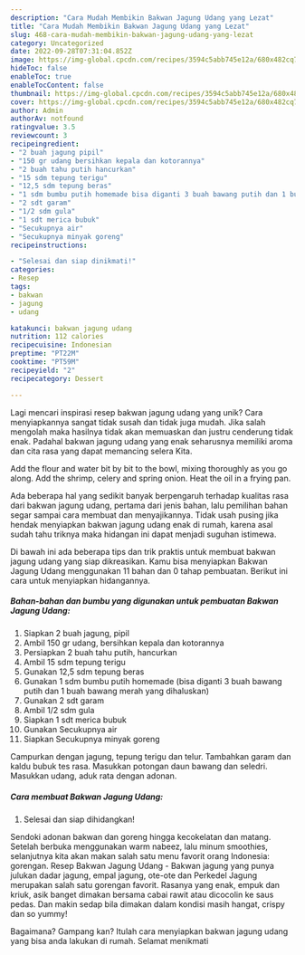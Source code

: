 ```yaml
---
description: "Cara Mudah Membikin Bakwan Jagung Udang yang Lezat"
title: "Cara Mudah Membikin Bakwan Jagung Udang yang Lezat"
slug: 468-cara-mudah-membikin-bakwan-jagung-udang-yang-lezat
category: Uncategorized
date: 2022-09-28T07:31:04.852Z
image: https://img-global.cpcdn.com/recipes/3594c5abb745e12a/680x482cq70/bakwan-jagung-udang-foto-resep-utama.jpg
hideToc: false
enableToc: true
enableTocContent: false
thumbnail: https://img-global.cpcdn.com/recipes/3594c5abb745e12a/680x482cq70/bakwan-jagung-udang-foto-resep-utama.jpg
cover: https://img-global.cpcdn.com/recipes/3594c5abb745e12a/680x482cq70/bakwan-jagung-udang-foto-resep-utama.jpg
author: Admin
authorAv: notfound
ratingvalue: 3.5
reviewcount: 3
recipeingredient:
- "2 buah jagung pipil"
- "150 gr udang bersihkan kepala dan kotorannya"
- "2 buah tahu putih hancurkan"
- "15 sdm tepung terigu"
- "12,5 sdm tepung beras"
- "1 sdm bumbu putih homemade bisa diganti 3 buah bawang putih dan 1 buah bawang merah yang dihaluskan"
- "2 sdt garam"
- "1/2 sdm gula"
- "1 sdt merica bubuk"
- "Secukupnya air"
- "Secukupnya minyak goreng"
recipeinstructions:

- "Selesai dan siap dinikmati!"
categories:
- Resep
tags:
- bakwan
- jagung
- udang

katakunci: bakwan jagung udang 
nutrition: 112 calories
recipecuisine: Indonesian
preptime: "PT22M"
cooktime: "PT59M"
recipeyield: "2"
recipecategory: Dessert

---
```





Lagi mencari inspirasi resep bakwan jagung udang yang unik? Cara menyiapkannya sangat tidak susah dan tidak juga mudah. Jika salah mengolah maka hasilnya tidak akan memuaskan dan justru cenderung tidak enak. Padahal bakwan jagung udang yang enak seharusnya memiliki aroma dan cita rasa yang dapat memancing selera Kita.





Add the flour and water bit by bit to the bowl, mixing thoroughly as you go along. Add the shrimp, celery and spring onion. Heat the oil in a frying pan.

Ada beberapa hal yang sedikit banyak berpengaruh terhadap kualitas rasa dari bakwan jagung udang, pertama dari jenis bahan, lalu pemilihan bahan segar sampai cara membuat dan menyajikannya. Tidak usah pusing jika hendak menyiapkan bakwan jagung udang enak di rumah, karena asal sudah tahu triknya maka hidangan ini dapat menjadi suguhan istimewa.






Di bawah ini ada beberapa tips dan trik praktis untuk membuat bakwan jagung udang yang siap dikreasikan. Kamu bisa menyiapkan Bakwan Jagung Udang menggunakan 11 bahan dan 0 tahap pembuatan. Berikut ini cara untuk menyiapkan hidangannya.

<!--inarticleads1-->

##### Bahan-bahan dan bumbu yang digunakan untuk pembuatan Bakwan Jagung Udang:

1. Siapkan 2 buah jagung, pipil
1. Ambil 150 gr udang, bersihkan kepala dan kotorannya
1. Persiapkan 2 buah tahu putih, hancurkan
1. Ambil 15 sdm tepung terigu
1. Gunakan 12,5 sdm tepung beras
1. Gunakan 1 sdm bumbu putih homemade (bisa diganti 3 buah bawang putih dan 1 buah bawang merah yang dihaluskan)
1. Gunakan 2 sdt garam
1. Ambil 1/2 sdm gula
1. Siapkan 1 sdt merica bubuk
1. Gunakan Secukupnya air
1. Siapkan Secukupnya minyak goreng


Campurkan dengan jagung, tepung terigu dan telur. Tambahkan garam dan kaldu bubuk tes rasa. Masukkan potongan daun bawang dan seledri. Masukkan udang, aduk rata dengan adonan. 

<!--inarticleads2-->

##### Cara membuat Bakwan Jagung Udang:


1. Selesai dan siap dihidangkan!

Sendoki adonan bakwan dan goreng hingga kecokelatan dan matang. Setelah berbuka menggunakan warm nabeez, lalu minum smoothies, selanjutnya kita akan makan salah satu menu favorit orang Indonesia: gorengan. Resep Bakwan Jagung Udang - Bakwan jagung yang punya julukan dadar jagung, empal jagung, ote-ote dan Perkedel Jagung merupakan salah satu gorengan favorit. Rasanya yang enak, empuk dan kriuk, asik banget dimakan bersama cabai rawit atau dicocolin ke saus pedas. Dan makin sedap bila dimakan dalam kondisi masih hangat, crispy dan so yummy! 

Bagaimana? Gampang kan? Itulah cara menyiapkan bakwan jagung udang yang bisa anda lakukan di rumah. Selamat menikmati
